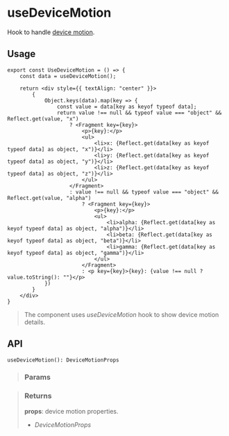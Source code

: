 # useDeviceMotion
Hook to handle [device motion](https://developer.mozilla.org/en-US/docs/Web/API/Window/devicemotion_event).

## Usage

```tsx
export const UseDeviceMotion = () => {
	const data = useDeviceMotion();

	return <div style={{ textAlign: "center" }}>
		{
			Object.keys(data).map(key => {
				const value = data[key as keyof typeof data];
				return value !== null && typeof value === "object" && Reflect.get(value, "x")
					? <Fragment key={key}>
						<p>{key}:</p>
						<ul>
							<li>x: {Reflect.get(data[key as keyof typeof data] as object, "x")}</li>
							<li>y: {Reflect.get(data[key as keyof typeof data] as object, "y")}</li>
							<li>z: {Reflect.get(data[key as keyof typeof data] as object, "z")}</li>
						</ul>
					</Fragment>
					: value !== null && typeof value === "object" && Reflect.get(value, "alpha")
						? <Fragment key={key}>
							<p>{key}:</p>
							<ul>
								<li>alpha: {Reflect.get(data[key as keyof typeof data] as object, "alpha")}</li>
								<li>beta: {Reflect.get(data[key as keyof typeof data] as object, "beta")}</li>
								<li>gamma: {Reflect.get(data[key as keyof typeof data] as object, "gamma")}</li>
							</ul>
						</Fragment>
						: <p key={key}>{key}: {value !== null ? value.toString(): ""}</p>
			})
		}
	</div>
}
```

> The component uses _useDeviceMotion_ hook to show device motion details.


## API

```tsx
useDeviceMotion(): DeviceMotionProps
```

> ### Params
>
>
>

> ### Returns
>
> __props__: device motion properties.
> - _DeviceMotionProps_  
>